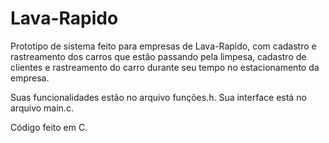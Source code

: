 # Lava-Rapido

Prototipo de sistema feito para empresas de Lava-Rapido, com cadastro e rastreamento dos carros que estão passando pela limpesa, cadastro de clientes e rastreamento
do carro durante seu tempo no estacionamento da empresa.

Suas funcionalidades estão no arquivo funções.h.
Sua interface está no arquivo main.c.

Código feito em C.
